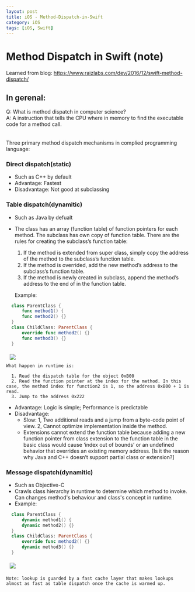 ```yaml
---
layout: post
title: iOS - Method-Dispatch-in-Swift
category: iOS
tags: [iOS, Swift]
---
```


# Method Dispatch in Swift (note)

Learned from blog: https://www.raizlabs.com/dev/2016/12/swift-method-dispatch/  

## In gerenal:
Q: What is method dispatch in computer science?  
A: A instruction that tells the CPU where in memory to find the executable code for a method call.
<br/>
<br/>
<br/>
Three primary method dispatch mechanisms in complied programming language:  
###  Direct dispatch(static)
  * Such as C++ by default
  * Advantage: Fastest
  * Disadvantage: Not good at subclassing
###  Table dispatch(dynamitic)
  * Such as Java by defualt
  * The class has an array (function table) of function pointers for each method. The subclass has own copy of function table. There are the rules for creating the subclass’s function table:
    1. If the method is extended from super class, simply copy the address of the method to the subclass’s function table.
    2. If the method is overrided, add the new method’s address to the subclass’s function table.
    3. If the method is newly created in subclass, append the method’s address to the end of in the function table.

    Example:  
    
```Swift    
  class ParentClass {  
      func method1() {
      func method2() {}
  }
  class ChildClass: ParentClass {
      override func method2() {}
      func method3() {}
  } 
```  

<img src="http://www.raizlabs.com/dev/wp-content/uploads/sites/10/2016/12/virtual-dispatch.png" align="left" hspace="10" vspace="6">  
<br/>

    What happen in runtime is:
    
      1. Read the dispatch table for the object 0xB00  
      2. Read the function pointer at the index for the method. In this case, the method index for function2 is 1, so the address 0xB00 + 1 is read.
      3. Jump to the address 0x222  
      
  * Advantage: Logic is simple; Performance is predictable
  * Disadvantage: 
    * Slow: 1, Two additional reads and a jump from a byte-code point of view. 2, Cannot optimize implementation inside the method.
    * Extensions cannot extend the function table because adding a new function pointer from class extension to the function table in the basic class would cause ‘index out of bounds’ or an undefined behavior that overrides an existing memory address. [Is it the reason why Java and C++ doesn’t support partial class or extension?]

### Message dispatch(dynamitic)
  * Such as Objective-C
  * Crawls class hierarchy in runtime to determine which method to invoke. Can changes method's behaviour and class's concept in runtime.
  * Example:
```Swift    
  class ParentClass {  
      dynamic method1() {
      dynamic method2() {}
  }
  class ChildClass: ParentClass {
      override func method2() {}
      dynamic method3() {}
  } 
``` 
<img src="https://www.raizlabs.com/dev/wp-content/uploads/sites/10/2016/12/message-dispatch.png" hspace="10" vspace="6">
<br/>

    Note: lookup is guarded by a fast cache layer that makes lookups almost as fast as table dispatch once the cache is warmed up.
    
    
